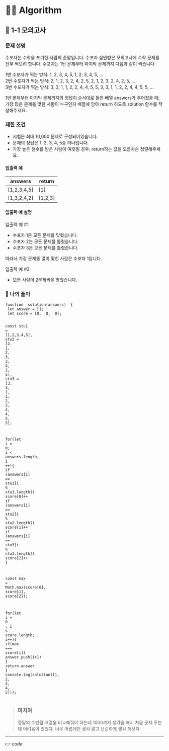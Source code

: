<h1 id="👩‍💻-algorithm">👩‍💻 Algorithm</h1>
<h2 id="📍-1-1-모의고사">📍 1-1 모의고사</h2>
<h3 id="문제-설명">문제 설명</h3>
<p>수포자는 수학을 포기한 사람의 준말입니다. 수포자 삼인방은 모의고사에 수학 문제를 전부 찍으려 합니다. 수포자는 1번 문제부터 마지막 문제까지 다음과 같이 찍습니다.</p>
<p>1번 수포자가 찍는 방식: 1, 2, 3, 4, 5, 1, 2, 3, 4, 5, …<br>
2번 수포자가 찍는 방식: 2, 1, 2, 3, 2, 4, 2, 5, 2, 1, 2, 3, 2, 4, 2, 5, …<br>
3번 수포자가 찍는 방식: 3, 3, 1, 1, 2, 2, 4, 4, 5, 5, 3, 3, 1, 1, 2, 2, 4, 4, 5, 5, …</p>
<p>1번 문제부터 마지막 문제까지의 정답이 순서대로 들은 배열 answers가 주어졌을 때, 가장 많은 문제를 맞힌 사람이 누구인지 배열에 담아 return 하도록 solution 함수를 작성해주세요.</p>
<h3 id="제한-조건">제한 조건</h3>
<ul>
<li>시험은 최대 10,000 문제로 구성되어있습니다.</li>
<li>문제의 정답은 1, 2, 3, 4, 5중 하나입니다.</li>
<li>가장 높은 점수를 받은 사람이 여럿일 경우, return하는 값을 오름차순 정렬해주세요.</li>
</ul>
<h4 id="입출력-예">입출력 예</h4>

<table>
<thead>
<tr>
<th>answers</th>
<th>return</th>
</tr>
</thead>
<tbody>
<tr>
<td>[1,2,3,4,5]</td>
<td>[1]</td>
</tr>
<tr>
<td>[1,3,2,4,2]</td>
<td>[1,2,3]</td>
</tr>
</tbody>
</table><h4 id="입출력-예-설명">입출력 예 설명</h4>
<p>입출력 예 #1</p>
<ul>
<li>수포자 1은 모든 문제를 맞혔습니다.</li>
<li>수포자 2는 모든 문제를 틀렸습니다.</li>
<li>수포자 3은 모든 문제를 틀렸습니다.</li>
</ul>
<p>따라서 가장 문제를 많이 맞힌 사람은 수포자 1입니다.</p>
<p>입출력 예 #2</p>
<ul>
<li>모든 사람이 2문제씩을 맞췄습니다.</li>
</ul>
<h3 id="👤-나의-풀이">👤 나의 풀이</h3>
<pre class=" language-js"><code class="prism  language-js"><span class="token keyword">function</span>  <span class="token function">solution</span><span class="token punctuation">(</span>answers<span class="token punctuation">)</span>  <span class="token punctuation">{</span>
 <span class="token keyword">let</span> answer <span class="token operator">=</span> <span class="token punctuation">[</span><span class="token punctuation">]</span><span class="token punctuation">;</span>
 <span class="token keyword">let</span> score <span class="token operator">=</span> <span class="token punctuation">[</span><span class="token number">0</span><span class="token punctuation">,</span>  <span class="token number">0</span><span class="token punctuation">,</span>  <span class="token number">0</span><span class="token punctuation">]</span><span class="token punctuation">;</span>

 <span class="token keyword">const</span> stu1 <span class="token operator">=</span> <span class="token punctuation">[</span><span class="token number">1</span><span class="token punctuation">,</span><span class="token number">2</span><span class="token punctuation">,</span><span class="token number">3</span><span class="token punctuation">,</span><span class="token number">4</span><span class="token punctuation">,</span><span class="token number">5</span><span class="token punctuation">]</span><span class="token punctuation">,</span>
	 stu2 <span class="token operator">=</span> <span class="token punctuation">[</span><span class="token number">2</span><span class="token punctuation">,</span>  <span class="token number">1</span><span class="token punctuation">,</span>  <span class="token number">2</span><span class="token punctuation">,</span>  <span class="token number">3</span><span class="token punctuation">,</span>  <span class="token number">2</span><span class="token punctuation">,</span>  <span class="token number">4</span><span class="token punctuation">,</span>  <span class="token number">2</span><span class="token punctuation">,</span>  <span class="token number">5</span><span class="token punctuation">]</span><span class="token punctuation">,</span>
	 stu3 <span class="token operator">=</span> <span class="token punctuation">[</span><span class="token number">3</span><span class="token punctuation">,</span>  <span class="token number">3</span><span class="token punctuation">,</span>  <span class="token number">1</span><span class="token punctuation">,</span>  <span class="token number">1</span><span class="token punctuation">,</span>  <span class="token number">2</span><span class="token punctuation">,</span>  <span class="token number">2</span><span class="token punctuation">,</span>  <span class="token number">4</span><span class="token punctuation">,</span>  <span class="token number">4</span><span class="token punctuation">,</span>  <span class="token number">5</span><span class="token punctuation">,</span>  <span class="token number">5</span><span class="token punctuation">]</span><span class="token punctuation">;</span>

 <span class="token keyword">for</span><span class="token punctuation">(</span><span class="token keyword">let</span> i <span class="token operator">=</span>  <span class="token number">0</span><span class="token punctuation">;</span> i <span class="token operator">&lt;</span> answers<span class="token punctuation">.</span>length<span class="token punctuation">;</span> i <span class="token operator">++</span><span class="token punctuation">)</span><span class="token punctuation">{</span>
	<span class="token keyword">if</span> <span class="token punctuation">(</span>answers<span class="token punctuation">[</span>i<span class="token punctuation">]</span> <span class="token operator">==</span> stu1<span class="token punctuation">[</span>i <span class="token operator">%</span> stu1<span class="token punctuation">.</span>length<span class="token punctuation">]</span><span class="token punctuation">)</span> score<span class="token punctuation">[</span><span class="token number">0</span><span class="token punctuation">]</span><span class="token operator">++</span>
	<span class="token keyword">if</span> <span class="token punctuation">(</span>answers<span class="token punctuation">[</span>i<span class="token punctuation">]</span> <span class="token operator">==</span> stu2<span class="token punctuation">[</span>i <span class="token operator">%</span> stu2<span class="token punctuation">.</span>length<span class="token punctuation">]</span><span class="token punctuation">)</span> score<span class="token punctuation">[</span><span class="token number">1</span><span class="token punctuation">]</span><span class="token operator">++</span>
	<span class="token keyword">if</span> <span class="token punctuation">(</span>answers<span class="token punctuation">[</span>i<span class="token punctuation">]</span> <span class="token operator">==</span> stu3<span class="token punctuation">[</span>i <span class="token operator">%</span> stu3<span class="token punctuation">.</span>length<span class="token punctuation">]</span><span class="token punctuation">)</span> score<span class="token punctuation">[</span><span class="token number">2</span><span class="token punctuation">]</span><span class="token operator">++</span>
 <span class="token punctuation">}</span>

 <span class="token keyword">const</span> max <span class="token operator">=</span>  Math<span class="token punctuation">.</span><span class="token function">max</span><span class="token punctuation">(</span>score<span class="token punctuation">[</span><span class="token number">0</span><span class="token punctuation">]</span><span class="token punctuation">,</span> score<span class="token punctuation">[</span><span class="token number">1</span><span class="token punctuation">]</span><span class="token punctuation">,</span> score<span class="token punctuation">[</span><span class="token number">2</span><span class="token punctuation">]</span><span class="token punctuation">)</span><span class="token punctuation">;</span>
 
 <span class="token keyword">for</span><span class="token punctuation">(</span><span class="token keyword">let</span> i <span class="token operator">=</span>  <span class="token number">0</span>  <span class="token punctuation">;</span> i <span class="token operator">&lt;</span> score<span class="token punctuation">.</span>length<span class="token punctuation">;</span> i<span class="token operator">++</span><span class="token punctuation">)</span><span class="token punctuation">{</span>
	<span class="token keyword">if</span><span class="token punctuation">(</span>max <span class="token operator">===</span> score<span class="token punctuation">[</span>i<span class="token punctuation">]</span><span class="token punctuation">)</span> answer<span class="token punctuation">.</span><span class="token function">push</span><span class="token punctuation">(</span>i<span class="token operator">+</span><span class="token number">1</span><span class="token punctuation">)</span>
 <span class="token punctuation">}</span>
 <span class="token keyword">return</span> answer
<span class="token punctuation">}</span>
console<span class="token punctuation">.</span><span class="token function">log</span><span class="token punctuation">(</span><span class="token function">solution</span><span class="token punctuation">(</span><span class="token punctuation">[</span><span class="token number">1</span><span class="token punctuation">,</span>  <span class="token number">2</span><span class="token punctuation">,</span>  <span class="token number">3</span><span class="token punctuation">,</span>  <span class="token number">4</span><span class="token punctuation">,</span>  <span class="token number">5</span><span class="token punctuation">]</span><span class="token punctuation">)</span><span class="token punctuation">)</span><span class="token punctuation">;</span>
</code></pre>
<blockquote>
<h3 id="마치며">마치며</h3>
<p>정답의 수만큼 배열을 비교해줘야 하는데 1000까지 생각을 해서 처음 문제 푸는데 어려움이 있었다. 너무 어렵게만 생각 말고 단순하게 생각 해보자</p>
</blockquote>
<hr>
<p>👉 <em>code</em></p>

